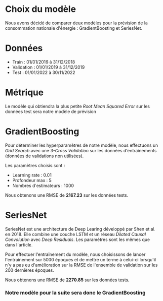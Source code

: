 # Choix du modèle
Nous avons décidé de comparer deux modèles pour la prévision de la consommation nationale d'énergie : GradientBoosting et SeriesNet.

# Données
- Train : 01/01/2016 à 31/12/2018
- Validation : 01/01/2019 à 31/12/2019
- Test : 01/01/2022 à 30/11/2022

# Métrique
Le modèle qui obtiendra la plus petite *Root Mean Squared Error* sur les données test sera notre modèle de prévision

# GradientBoosting
Pour déterminer les hyperparamètres de notre modèle, nous effectuons un *Grid Search* avec une 3-*Cross Validation* sur les données d'entraînements (données de validations non utilisées).

Les paramètres choisis sont :
- Learning rate : 0.01
- Profondeur max : 5
- Nombres d'estimateurs : 1000

Nous obtenons une RMSE de **2167.23** sur les données tests.

# SeriesNet
SeriesNet est une architecture de Deep Learing développé par Shen et al. en 2018. Elle combine une couche LSTM et un réseau *Dilated Causal Convolution* avec *Deep Residuals*.
Les paramètres sont les mêmes que dans l'article.

Pour effectuer l'entraînement du modèle, nous choisissons de lancer l'entraînement sur 5000 époques et de mettre un terme à celui-ci lorsqu'il n'y a pas eu d'amélioration sur la RMSE de l'ensemble de validation sur les 200 dernières époques.

Nous obtenons une RMSE de **2270.85** sur les données tests.

### Notre modèle pour la suite sera donc le GradientBoosting
